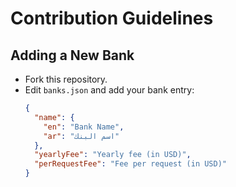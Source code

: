 # Contribution Guidelines

## Adding a New Bank

- Fork this repository.
- Edit `banks.json` and add your bank entry:
  ```json
  {
    "name": {
      "en": "Bank Name",
      "ar": "اسم البنك"
    },
    "yearlyFee": "Yearly fee (in USD)",
    "perRequestFee": "Fee per request (in USD)"
  }
  ```
